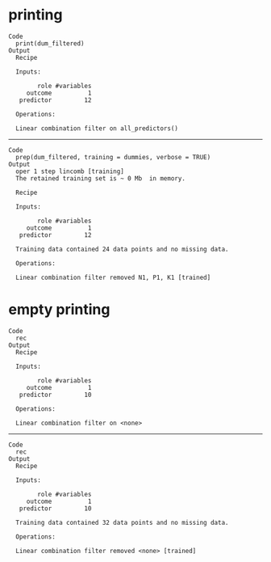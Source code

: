 # printing

    Code
      print(dum_filtered)
    Output
      Recipe
      
      Inputs:
      
            role #variables
         outcome          1
       predictor         12
      
      Operations:
      
      Linear combination filter on all_predictors()

---

    Code
      prep(dum_filtered, training = dummies, verbose = TRUE)
    Output
      oper 1 step lincomb [training] 
      The retained training set is ~ 0 Mb  in memory.
      
      Recipe
      
      Inputs:
      
            role #variables
         outcome          1
       predictor         12
      
      Training data contained 24 data points and no missing data.
      
      Operations:
      
      Linear combination filter removed N1, P1, K1 [trained]

# empty printing

    Code
      rec
    Output
      Recipe
      
      Inputs:
      
            role #variables
         outcome          1
       predictor         10
      
      Operations:
      
      Linear combination filter on <none>

---

    Code
      rec
    Output
      Recipe
      
      Inputs:
      
            role #variables
         outcome          1
       predictor         10
      
      Training data contained 32 data points and no missing data.
      
      Operations:
      
      Linear combination filter removed <none> [trained]

